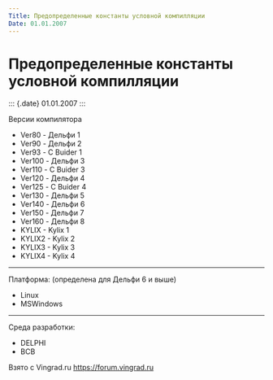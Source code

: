 ```yaml
---
Title: Предопределенные константы условной компилляции
Date: 01.01.2007
---
```



Предопределенные константы условной компилляции
===============================================

::: {.date}
01.01.2007
:::

Версии компилятора

- Ver80 - Дельфи 1
- Ver90 - Дельфи 2
- Ver93 - С Buider 1
- Ver100 - Дельфи 3
- Ver110 - С Buider 3
- Ver120 - Дельфи 4
- Ver125 - С Buider 4
- Ver130 - Дельфи 5
- Ver140 - Дельфи 6
- Ver150 - Дельфи 7
- Ver160 - Дельфи 8
- KYLIX - Kylix 1
- KYLIX2 - Kylix 2
- KYLIX3 - Kylix 3
- KYLIX4 - Kylix 4

------------------------------------------------------------------------

Платформа: (определена для Дельфи 6 и выше)

- Linux
- MSWindows

------------------------------------------------------------------------

Среда разработки:

- DELPHI
- BCB

Взято с Vingrad.ru <https://forum.vingrad.ru>
